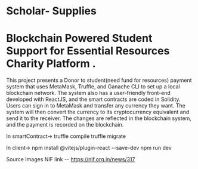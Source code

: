 # Scholar- Supplies
# Blockchain Powered Student Support for Essential Resources Charity Platform .
This project presents a Donor to student(need fund for resources) payment system that uses MetaMask, Truffle, and Ganache CLI to set up a local blockchain network. The system also has a user-friendly front-end developed with ReactJS, and the smart contracts are coded in Solidity. Users can sign in to MetaMask and transfer any currency they want. The system will then convert the currency to its cryptocurrency equivalent and send it to the receiver. The changes are reflected in the blockchain system, and the payment is recorded on the blockchain.


In smartContract->
truffle compile
truffle migrate

In client->
npm install @vitejs/plugin-react --save-dev
npm run dev


Source Images
NIF link --
  https://nif.org.in/news/317
